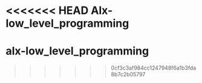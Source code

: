 <<<<<<< HEAD
Alx-low_level_programming
=======
# alx-low_level_programming
>>>>>>> 0cf3c3af984cc1247948f6a1b3fda8b7c2b05797
